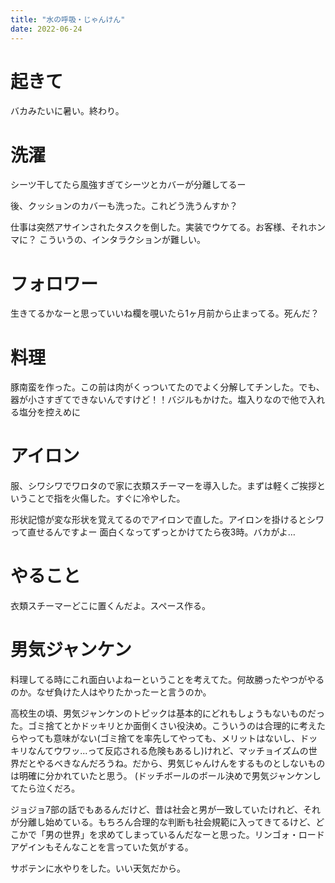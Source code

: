 ```yaml
---
title: "水の呼吸・じゃんけん"
date: 2022-06-24
---
```

# 起きて
バカみたいに暑い。終わり。

# 洗濯
シーツ干してたら風強すぎてシーツとカバーが分離してるー

後、クッションのカバーも洗った。これどう洗うんすか？


仕事は突然アサインされたタスクを倒した。実装でウケてる。お客様、それホンマに？
こういうの、インタラクションが難しい。

# フォロワー
生きてるかなーと思っていいね欄を覗いたら1ヶ月前から止まってる。死んだ？

# 料理

豚南蛮を作った。この前は肉がくっついてたのでよく分解してチンした。でも、器が小さすぎてできないんですけど！！バジルもかけた。塩入りなので他で入れる塩分を控えめに

# アイロン
服、シワシワでワロタので家に衣類スチーマーを導入した。まずは軽くご挨拶ということで指を火傷した。すぐに冷やした。

形状記憶が変な形状を覚えてるのでアイロンで直した。アイロンを掛けるとシワって直せるんですよー
面白くなってずっとかけてたら夜3時。バカがよ…

# やること
衣類スチーマーどこに置くんだよ。スペース作る。

# 男気ジャンケン
料理してる時にこれ面白いよねーということを考えてた。何故勝ったやつがやるのか。なぜ負けた人はやりたかったーと言うのか。

高校生の頃、男気ジャンケンのトピックは基本的にどれもしょうもないものだった。ゴミ捨てとかドッキリとか面倒くさい役決め。こういうのは合理的に考えたらやっても意味がない(ゴミ捨てを率先してやっても、メリットはないし、ドッキリなんてウワッ...って反応される危険もあるし)けれど、マッチョイズムの世界だとやるべきなんだろうね。だから、男気じゃんけんをするものとしないものは明確に分かれていたと思う。
(ドッチボールのボール決めで男気ジャンケンしてたら泣くだろ。

ジョジョ7部の話でもあるんだけど、昔は社会と男が一致していたけれど、それが分離し始めている。もちろん合理的な判断も社会規範に入ってきてるけど、どこかで「男の世界」を求めてしまっているんだなーと思った。リンゴォ・ロードアゲインもそんなことを言っていた気がする。

サボテンに水やりをした。いい天気だから。